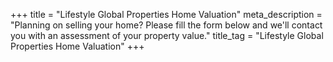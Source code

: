 +++
title = "Lifestyle Global Properties Home Valuation"
meta_description = "Planning on selling your home? Please fill the form below and we'll contact you with an assessment of your property value."
title_tag = "Lifestyle Global Properties Home Valuation"
+++